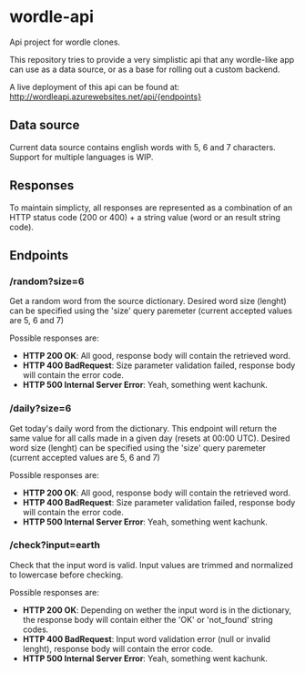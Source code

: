 # wordle-api

Api project for wordle clones.

This repository tries to provide a very simplistic api that any wordle-like app can use as a data source, or as a base for rolling out a custom backend.

A live deployment of this api can be found at: http://wordleapi.azurewebsites.net/api/{endpoints}

## Data source

Current data source contains english words with 5, 6 and 7 characters. Support for multiple languages is WIP.

## Responses

To maintain simplicty, all responses are represented as a combination of an HTTP status code (200 or 400) + a string value (word or an result string code).


## Endpoints

### /random?size=6

Get a random word from the source dictionary. Desired word size (lenght) can be specified using the 'size' query paremeter (current accepted values are 5, 6 and 7) 

Possible responses are:

- **HTTP 200 OK**: All good, response body will contain the retrieved word. 
- **HTTP 400 BadRequest**: Size parameter validation failed, response body will contain the error code.
- **HTTP 500 Internal Server Error**: Yeah, something went kachunk.

### /daily?size=6

Get today's daily word from the dictionary. This endpoint will return the same value for all calls made in a given day (resets at 00:00 UTC).
Desired word size (lenght) can be specified using the 'size' query paremeter (current accepted values are 5, 6 and 7) 

Possible responses are:

- **HTTP 200 OK**: All good, response body will contain the retrieved word. 
- **HTTP 400 BadRequest**: Size parameter validation failed, response body will contain the error code.
- **HTTP 500 Internal Server Error**: Yeah, something went kachunk.


### /check?input=earth

Check that the input word is valid. Input values are trimmed and normalized to lowercase before checking.

Possible responses are:

- **HTTP 200 OK**: Depending on wether the input word is in the dictionary, the response body will contain either the 'OK' or 'not_found' string codes.
- **HTTP 400 BadRequest**: Input word validation error (null or invalid lenght), response body will contain the error code.
- **HTTP 500 Internal Server Error**: Yeah, something went kachunk.
